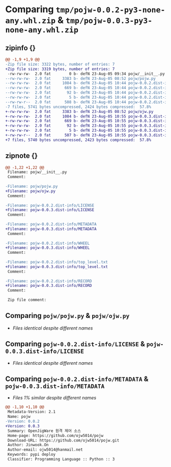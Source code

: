 # Comparing `tmp/pojw-0.0.2-py3-none-any.whl.zip` & `tmp/pojw-0.0.3-py3-none-any.whl.zip`

## zipinfo {}

```diff
@@ -1,9 +1,9 @@
-Zip file size: 3322 bytes, number of entries: 7
+Zip file size: 3319 bytes, number of entries: 7
 -rw-rw-rw-  2.0 fat        0 b- defN 23-Aug-05 09:34 pojw/__init__.py
--rw-rw-rw-  2.0 fat     3383 b- defN 23-Aug-05 08:52 pojw/pojw.py
--rw-rw-rw-  2.0 fat     1084 b- defN 23-Aug-05 10:44 pojw-0.0.2.dist-info/LICENSE
--rw-rw-rw-  2.0 fat      669 b- defN 23-Aug-05 10:44 pojw-0.0.2.dist-info/METADATA
--rw-rw-rw-  2.0 fat       92 b- defN 23-Aug-05 10:44 pojw-0.0.2.dist-info/WHEEL
--rw-rw-rw-  2.0 fat        5 b- defN 23-Aug-05 10:44 pojw-0.0.2.dist-info/top_level.txt
--rw-rw-r--  2.0 fat      508 b- defN 23-Aug-05 10:44 pojw-0.0.2.dist-info/RECORD
-7 files, 5741 bytes uncompressed, 2424 bytes compressed:  57.8%
+-rw-rw-rw-  2.0 fat     3383 b- defN 23-Aug-05 08:52 pojw/ojw.py
+-rw-rw-rw-  2.0 fat     1084 b- defN 23-Aug-05 10:55 pojw-0.0.3.dist-info/LICENSE
+-rw-rw-rw-  2.0 fat      669 b- defN 23-Aug-05 10:55 pojw-0.0.3.dist-info/METADATA
+-rw-rw-rw-  2.0 fat       92 b- defN 23-Aug-05 10:55 pojw-0.0.3.dist-info/WHEEL
+-rw-rw-rw-  2.0 fat        5 b- defN 23-Aug-05 10:55 pojw-0.0.3.dist-info/top_level.txt
+-rw-rw-r--  2.0 fat      507 b- defN 23-Aug-05 10:55 pojw-0.0.3.dist-info/RECORD
+7 files, 5740 bytes uncompressed, 2423 bytes compressed:  57.8%
```

## zipnote {}

```diff
@@ -1,22 +1,22 @@
 Filename: pojw/__init__.py
 Comment: 
 
-Filename: pojw/pojw.py
+Filename: pojw/ojw.py
 Comment: 
 
-Filename: pojw-0.0.2.dist-info/LICENSE
+Filename: pojw-0.0.3.dist-info/LICENSE
 Comment: 
 
-Filename: pojw-0.0.2.dist-info/METADATA
+Filename: pojw-0.0.3.dist-info/METADATA
 Comment: 
 
-Filename: pojw-0.0.2.dist-info/WHEEL
+Filename: pojw-0.0.3.dist-info/WHEEL
 Comment: 
 
-Filename: pojw-0.0.2.dist-info/top_level.txt
+Filename: pojw-0.0.3.dist-info/top_level.txt
 Comment: 
 
-Filename: pojw-0.0.2.dist-info/RECORD
+Filename: pojw-0.0.3.dist-info/RECORD
 Comment: 
 
 Zip file comment:
```

## Comparing `pojw/pojw.py` & `pojw/ojw.py`

 * *Files identical despite different names*

## Comparing `pojw-0.0.2.dist-info/LICENSE` & `pojw-0.0.3.dist-info/LICENSE`

 * *Files identical despite different names*

## Comparing `pojw-0.0.2.dist-info/METADATA` & `pojw-0.0.3.dist-info/METADATA`

 * *Files 1% similar despite different names*

```diff
@@ -1,10 +1,10 @@
 Metadata-Version: 2.1
 Name: pojw
-Version: 0.0.2
+Version: 0.0.3
 Summary: OpenJigWare 원격 제어 소스
 Home-page: https://github.com/ojw5014/pojw
 Download-URL: https://github.com/ojw5014/pojw.git
 Author: Jinwook.On
 Author-email: ojw5014@hanmail.net
 Keywords: pypi deploy
 Classifier: Programming Language :: Python :: 3
```

